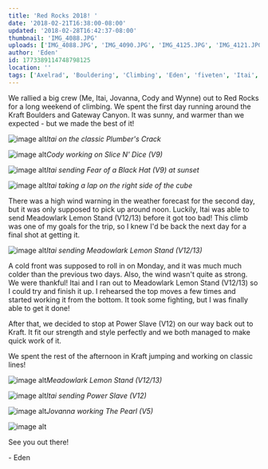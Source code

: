 ```yaml
---
title: 'Red Rocks 2018! '
date: '2018-02-21T16:38:00-08:00'
updated: '2018-02-28T16:42:37-08:00'
thumbnail: 'IMG_4088.JPG'
uploads: ['IMG_4088.JPG', 'IMG_4090.JPG', 'IMG_4125.JPG', 'IMG_4121.JPG', 'IMG_4134.JPG', 'Meadowlark%20Lemon.JPG', 'IMG_4160.JPG', 'IMG_4171.jpg', 'IMG_4127.JPG']
author: 'Eden'
id: 1773389114748798125
location: ''
tags: ['Axelrad', 'Bouldering', 'Climbing', 'Eden', 'fiveten', 'Itai', 'meadowlark lemon', 'metolius', 'Nevada', 'power slave', 'Red Rocks', 'sandstone']
---
```


We rallied a big crew (Me, Itai, Jovanna, Cody and Wynne) out to Red Rocks for a long weekend of climbing. We spent the first day running around the Kraft Boulders and Gateway Canyon. It was sunny, and warmer than we expected - but we made the best of it! 

![image alt](uploads/IMG_4088.JPG)*Itai on the classic Plumber's Crack*

![image alt](uploads/IMG_4090.JPG)*Cody working on Slice N' Dice (V9)*

![image alt](uploads/IMG_4125.JPG)*Itai sending Fear of a Black Hat (V9) at sunset*

![image alt](uploads/IMG_4121.JPG)*Itai taking a lap on the right side of the cube*

There was a high wind warning in the weather forecast for the second day, but it was only supposed to pick up around noon. Luckily, Itai was able to send Meadowlark Lemon Stand (V12/13) before it got too bad! This climb was one of my goals for the trip, so I knew I'd be back the next day for a final shot at getting it. 

![image alt](uploads/IMG_4134.JPG)*Itai sending Meadowlark Lemon Stand (V12/13)*

A cold front was supposed to roll in on Monday,
and it was much much colder than the previous two days. Also, the wind wasn't quite as strong. We were thankful! Itai and I ran out to Meadowlark Lemon Stand (V12/13) so I could try and finish it up. I rehearsed the top moves a few times and started working it from the bottom. It took some fighting, but I was finally able to get it done!

After that, we decided to stop at Power Slave (V12) on our way back out to Kraft. It fit our strength and style perfectly and we both managed to make quick work of it.

We spent the rest of the afternoon in Kraft jumping and working on classic lines!

![image alt](uploads/Meadowlark%20Lemon.JPG)*Meadowlark Lemon Stand (V12/13)*

![image alt](uploads/IMG_4160.JPG)*Itai sending Power Slave (V12)*

![image alt](uploads/IMG_4171.jpg)*Jovanna working The Pearl (V5)*

![image alt](uploads/IMG_4127.JPG)

See you out there!

\- Eden
